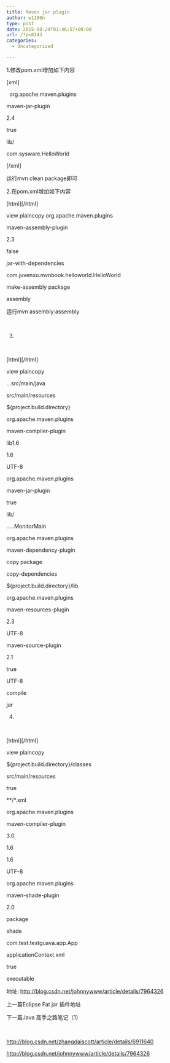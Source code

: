 ```yaml
---
title: Maven jar plugin
author: w1100n
type: post
date: 2015-08-24T01:46:57+00:00
url: /?p=8143
categories:
  - Uncategorized

---
```

1.修改pom.xml增加如下内容

[xml]
  
 <plugin> <groupId>org.apache.maven.plugins</groupId>

   
<artifactId>maven-jar-plugin</artifactId>
   
<version>2.4</version>
   
<configuration>
   
<archive>
   
<manifest>
   
<addClasspath>true</addClasspath>
   
<classpathPrefix>lib/</classpathPrefix>
   
<mainClass>com.sysware.HelloWorld</mainClass>
   
</manifest>
   
</archive>
   
</configuration> </plugin> 

[/xml]

运行mvn clean package即可

2.在pom.xml增加如下内容

[html][/html]

view plaincopy<plugin> <groupId>org.apache.maven.plugins</groupId>
  
<artifactId>maven-assembly-plugin</artifactId>
  
<version>2.3</version>
  
<configuration>
  
<appendAssemblyId>false</appendAssemblyId>
  
<descriptorRefs>
  
<descriptorRef>jar-with-dependencies</descriptorRef>
  
</descriptorRefs>
  
<archive>
  
<manifest>
  
<mainClass>com.juvenxu.mvnbook.helloworld.HelloWorld</mainClass>
  
</manifest>
  
</archive>
  
</configuration>
  
<executions>
  
<execution>
  
<id>make-assembly</id> <phase>package</phase> <goals>
  
<goal>assembly</goal>
  
</goals>
  
</execution>
  
</executions> </plugin> 运行mvn assembly:assembly 

 

3.

 

[html][/html]

view plaincopy

<build>
  
<finalName>...</finalName><sourceDirectory>src/main/java</sourceDirectory>
  
<resources>
  
<!-- 控制资源文件的拷贝 -->
  
<resource>
  
<directory>src/main/resources</directory>
  
<targetPath>${project.build.directory}</targetPath>
  
</resource>
  
</resources> <plugins> <!-- 设置源文件编码方式 --><plugin> <groupId>org.apache.maven.plugins</groupId>
  
<artifactId>maven-compiler-plugin</artifactId>
  
<configuration>
  
<defaultLibBundleDir>lib</defaultLibBundleDir><source>1.6</source>
  
<target>1.6</target>
  
<encoding>UTF-8</encoding>
  
</configuration> </plugin> <!-- 打包jar文件时，配置manifest文件，加入lib包的jar依赖 --><plugin> <groupId>org.apache.maven.plugins</groupId>
  
<artifactId>maven-jar-plugin</artifactId>
  
<configuration>
  
<archive>
  
<manifest>
  
<addClasspath>true</addClasspath>
  
<classpathPrefix>lib/</classpathPrefix>
  
<mainClass>.....MonitorMain</mainClass>
  
</manifest>
  
</archive>
  
</configuration> </plugin> <!-- 拷贝依赖的jar包到lib目录 --><plugin> <groupId>org.apache.maven.plugins</groupId>
  
<artifactId>maven-dependency-plugin</artifactId>
  
<executions>
  
<execution>
  
<id>copy</id> <phase>package</phase> <goals>
  
<goal>copy-dependencies</goal>
  
</goals>
  
<configuration>
  
<outputDirectory>
  
${project.build.directory}/lib
  
</outputDirectory>
  
</configuration>
  
</execution>
  
</executions> </plugin> <!-- 解决资源文件的编码问题 --><plugin> <groupId>org.apache.maven.plugins</groupId>
  
<artifactId>maven-resources-plugin</artifactId>
  
<version>2.3</version>
  
<configuration>
  
<encoding>UTF-8</encoding>
  
</configuration> </plugin> <!-- 打包source文件为jar文件 --><plugin> <artifactId>maven-source-plugin</artifactId>
  
<version>2.1</version>
  
<configuration>
  
<attach>true</attach>
  
<encoding>UTF-8</encoding>
  
</configuration>
  
<executions>
  
<execution> <phase>compile</phase> <goals>
  
<goal>jar</goal>
  
</goals>
  
</execution>
  
</executions> </plugin> </plugins> </build>

4.

 

[html][/html]

view plaincopy

<build>
  
<resources>
  
<resource>
  
<targetPath>${project.build.directory}/classes</targetPath>
  
<directory>src/main/resources</directory>
  
<filtering>true</filtering>
  
<includes>
  
<include>*\*/\*.xml</include>
  
</includes>
  
</resource>
  
</resources> <plugins> <plugin> <groupId>org.apache.maven.plugins</groupId>
  
<artifactId>maven-compiler-plugin</artifactId>
  
<version>3.0</version>
  
<configuration><source>1.6</source>
  
<target>1.6</target>
  
<encoding>UTF-8</encoding>
  
</configuration> </plugin> <plugin> <groupId>org.apache.maven.plugins</groupId>
  
<artifactId>maven-shade-plugin</artifactId>
  
<version>2.0</version>
  
<executions>
  
<execution> <phase>package</phase> <goals>
  
<goal>shade</goal>
  
</goals>
  
<configuration>
  
<transformers> <transformer implementation="org.apache.maven.plugins.shade.resource.ManifestResourceTransformer">
  
<mainClass>com.test.testguava.app.App</mainClass>
  
</transformer> <transformer implementation="org.apache.maven.plugins.shade.resource.AppendingTransformer">
  
<resource>applicationContext.xml</resource>
  
</transformer> </transformers> <shadedArtifactAttached>true</shadedArtifactAttached>
  
<shadedClassifierName>executable</shadedClassifierName>
  
</configuration>
  
</execution>
  
</executions> </plugin> </plugins> </build>
  
地址: http://blog.csdn.net/johnnywww/article/details/7964326

上一篇Eclipse Fat jar 插件地址
  
下一篇Java 高手之路笔记（1）

 

http://blog.csdn.net/zhangdaiscott/article/details/6911640

http://blog.csdn.net/johnnywww/article/details/7964326